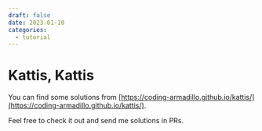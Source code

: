 ```yaml
---
draft: false
date: 2023-01-10
categories:
  - tutorial
---
```


# Kattis, Kattis

You can find some solutions from [https://coding-armadillo.github.io/kattis/](https://coding-armadillo.github.io/kattis/).

Feel free to check it out and send me solutions in PRs.
